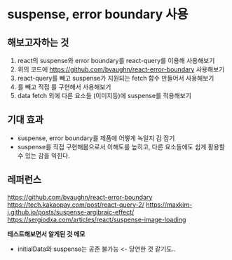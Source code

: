 # suspense, error boundary 사용

## 해보고자하는 것

1. react의 suspense와 error boundary를 react-query를 이용해 사용해보기
2. 위의 코드에 https://github.com/bvaughn/react-error-boundary 사용해보기
3. react-query를 빼고 suspense가 지원되는 fetch 함수 만들어서 사용해보기
4. <Suspense />를 빼고 직접 <Suspense />를 구현해서 사용해보기
5. data fetch 외에 다른 요소들 (이미지등)에 suspense를 적용해보기

## 기대 효과

- suspense, error boundary를 제품에 어떻게 녹일지 감 잡기
- suspense를 직접 구현해봄으로서 이해도를 높히고, 다른 요소들에도 쉽게 활용할 수 있는 감을 익힌다.


## 레퍼런스

https://github.com/bvaughn/react-error-boundary
https://tech.kakaopay.com/post/react-query-2/
https://maxkim-j.github.io/posts/suspense-argibraic-effect/
https://sergiodxa.com/articles/react/suspense-image-loading


**테스트해보면서 알게된 것 메모**

- initialData와 suspense는 공존 불가능 <- 당연한 것 같기도..